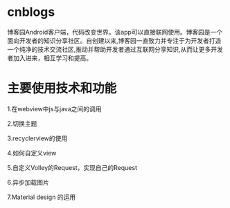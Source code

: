 # cnblogs
博客园Android客户端，代码改变世界。该app可以直接联网使用。博客园是一个面向开发者的知识分享社区。自创建以来,博客园一直致力并专注于为开发者打造一个纯净的技术交流社区,推动并帮助开发者通过互联网分享知识,从而让更多开发者加入进来，相互学习和提高。


# 主要使用技术和功能
1.在webview中js与java之间的调用

2.切换主题

3.recyclerview的使用

4.如何自定义view

5.自定义Volley的Request，实现自己的Request

6.异步加载图片

7.Material design 的运用

